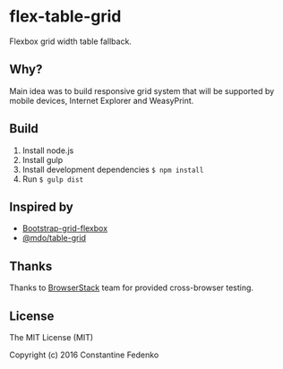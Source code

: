 # flex-table-grid
Flexbox grid width table fallback.

## Why?
Main idea was to build responsive grid system that will be supported by mobile devices, Internet Explorer and WeasyPrint.

## Build

1. Install node.js
2. Install gulp
3. Install development dependencies `$ npm install`
4. Run `$ gulp dist`


## Inspired by

- [Bootstrap-grid-flexbox](http://ngengs.github.io/bootstrap-grid-flexbox/)
- [@mdo/table-grid](https://mdo.github.io/table-grid/)


## Thanks

Thanks to [BrowserStack](https://www.browserstack.com/) team for provided cross-browser testing.

## License
The MIT License (MIT)

Copyright (c) 2016 Constantine Fedenko
